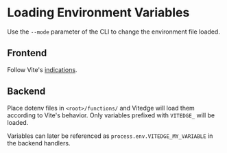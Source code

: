 # Loading Environment Variables

Use the `--mode` parameter of the CLI to change the environment file loaded.

## Frontend

Follow Vite's [indications](https://vitejs.dev/guide/env-and-mode.html).

## Backend

Place dotenv files in `<root>/functions/` and Vitedge will load them according to Vite's behavior. Only variables prefixed with `VITEDGE_` will be loaded.

Variables can later be referenced as `process.env.VITEDGE_MY_VARIABLE` in the backend handlers.
